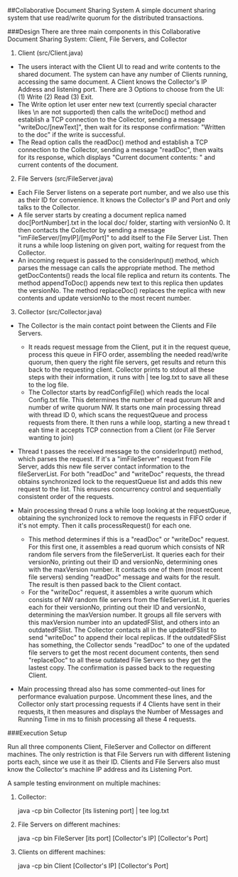 ##Collaborative Document Sharing System
A simple document sharing system that use read/write quorum for the distributed transactions.

###Design
There are three main components in this Collaborative Document Sharing System:
Client, File Servers, and Collector

1. Client (src/Client.java)
  * The users interact with the Client UI to read and write contents to the shared document. The system can have any number of Clients running, accessing the same document. A Client knows the Collector's IP Address and listening port. There are 3 Options to choose from the UI: (1) Write (2) Read (3) Exit.
  * The Write option let user enter new text (currently special character likes \n are not supported) then calls the writeDoc() method and establish a TCP connection to the Collector, sending a message "writeDoc/[newText]", then wait for its response confirmation: "Written to the doc" if the write is successful. 
  * The Read option calls the readDoc() method and establish a TCP connection to the Collector, sending a message "readDoc", then waits for its response, which displays "Current document contents: " and current contents of the document.   
 	

2. File Servers (src/FileServer.java)
  * Each File Server listens on a seperate port number, and we also use this as their ID for convenience. It knows the Collector's IP and Port and only talks to the Collector. 
  * A file server starts by creating a document replica named doc[PortNumber].txt in the local doc/ folder, starting with versionNo 0. It then contacts the Collector by sending a message "imFileServer/[myIP]/[myPort]" to add itself to the File Server List. Then it runs a while loop listening on given port, waiting for request from the Collector.
  * An incoming request is passed to the considerInput() method, which parses the message can calls the appropriate method. The method getDocContents() reads the local file replica and return its contents. The method appendToDoc() appends new text to this replica then updates the versionNo. The method replaceDoc() replaces the replica with new contents and update versionNo to the most recent number.


3. Collector (src/Collector.java)
  * The Collector is the main contact point between the Clients and File Servers. 
    * It reads request message from the Client, put it in the request queue, process this queue in FIFO order, assembling the needed read/write quorum, then query the right file servers, get results and return this back to the requesting client. Collector prints to stdout all these steps with their information, it runs with | tee log.txt to save all these to the log file.
    * The Collector starts by readConfigFile() which reads the local Config.txt file. This determines the number of read quorum NR and number of write quorum NW. It starts one main processing thread with thread ID 0, which scans the requestQueue and process requests from there. It then runs a while loop, starting a new thread t eah time it accepts TCP connection from a Client (or File Server wanting to join)

  * Thread t passes the received message to the considerInput() method, which parses the request. If it's a "imFileServer" request from File Server, adds this new file server contact information to the fileServerList. For both "readDoc" and "writeDoc" requests, the thread obtains synchronized lock to the requestQueue list and adds this new request to the list. This ensures concurrency control and sequentially consistent order of the requests.

  * Main processing thread 0 runs a while loop looking at the requestQueue, obtaining the synchronized lock to remove the requests in FIFO order if it's not empty. Then it calls processRequest() for each one. 
    * This method determines if this is a "readDoc" or "writeDoc" request. For this first one, it assembles a read quorum which consists of NR random file servers from the fileServerList. It queries each for their versionNo, printing out their ID and versionNo, determining ones with the maxVersion number. It contacts one of them (most recent file servers) sending "readDoc" message and waits for the result. The result is then passed back to the Client contact.
    * For the "writeDoc" request, it assembles a write quorum which consists of NW random file servers from the fileServerList. It queries each for their versionNo, printing out their ID and versionNo, determining the maxVersion number. It groups all file servers with this maxVersion number into an updatedFSlist, and others into an outdatedFSlist. The Collector contacts all in the updatedFSlist to send "writeDoc" to append their local replicas. If the outdatedFSlist has something, the Collector sends "readDoc" to one of the updated file servers to get the most recent document contents, then send "replaceDoc" to all these outdated File Servers so they get the lastest copy. The confirmation is passed back to the requesting Client.

  * Main processing thread also has some commented-out lines for performance evaluation purpose. Uncomment these lines, and the Collector only start processing requests if 4 Clients have sent in their requests, it then measures and displays the Number of Messages and Running Time in ms to finish processing all these 4 requests.

###Execution Setup

  Run all three components Client, FileServer and Collector on different machines. The only restriction is that File Servers run with different listening ports each, since we use it as their ID. Clients and File Servers also must know the Collector's machine IP address and its Listening Port. 

  A sample testing environment on multiple machines:

  1. Collector:

        java -cp bin Collector [its listening port] | tee log.txt

  2. File Servers on different machines:

        java -cp bin FileServer [its port] [Collector's IP] [Collector's Port]

  3. Clients on different machines:
	
        java -cp bin Client [Collector's IP] [Collector's Port]
	

